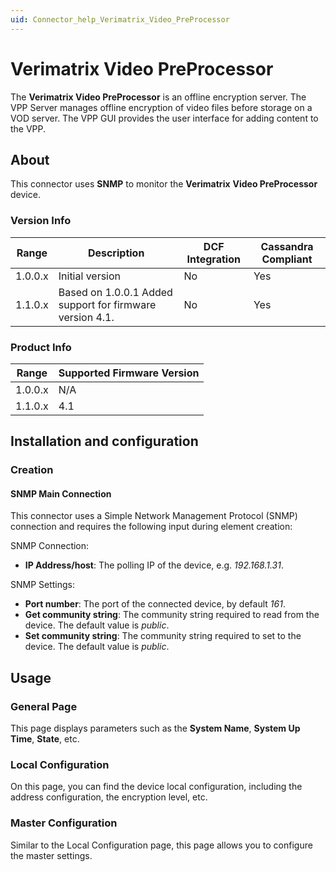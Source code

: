 ```yaml
---
uid: Connector_help_Verimatrix_Video_PreProcessor
---
```


# Verimatrix Video PreProcessor

The **Verimatrix Video PreProcessor** is an offline encryption server. The VPP Server manages offline encryption of video files before storage on a VOD server. The VPP GUI provides the user interface for adding content to the VPP.

## About

This connector uses **SNMP** to monitor the **Verimatrix** **Video PreProcessor** device.

### Version Info

| **Range** | **Description**                                          | **DCF Integration** | **Cassandra Compliant** |
|------------------|----------------------------------------------------------|---------------------|-------------------------|
| 1.0.0.x          | Initial version                                          | No                  | Yes                     |
| 1.1.0.x          | Based on 1.0.0.1 Added support for firmware version 4.1. | No                  | Yes                     |

### Product Info

| Range | Supported Firmware Version |
|------------------|-----------------------------|
| 1.0.0.x          | N/A                         |
| 1.1.0.x          | 4.1                         |

## Installation and configuration

### Creation

#### SNMP Main Connection

This connector uses a Simple Network Management Protocol (SNMP) connection and requires the following input during element creation:

SNMP Connection:

- **IP Address/host**: The polling IP of the device, e.g. *192.168.1.31*.

SNMP Settings:

- **Port number**: The port of the connected device, by default *161*.
- **Get community string**: The community string required to read from the device. The default value is *public*.
- **Set community string**: The community string required to set to the device. The default value is *public*.

## Usage

### General Page

This page displays parameters such as the **System Name**, **System Up Time**, **State**, etc.

### Local Configuration

On this page, you can find the device local configuration, including the address configuration, the encryption level, etc.

### Master Configuration

Similar to the Local Configuration page, this page allows you to configure the master settings.
